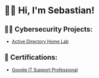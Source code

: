 <h1> 👋🏾 Hi, I'm Sebastian!
  
<h2>👨‍💻 Cybersecurity Projects:</h2>

  - [Active Directory Home Lab](https://github.com/sourcecodewithsebas/LABURL)
    
<h2>📄 Certifications:</h2>

- [Google IT Support Professional](https://www.coursera.org/account/accomplishments/professional-cert/H8LFUVKEX3LU)
  
